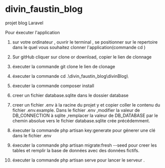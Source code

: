 # divin_faustin_blog
projet blog Laravel


Pour éxecuter l'application


1. sur votre ordinateur , ouvrir le terminal , se positionner sur le repertoire dans le quel vous souhaitez clonner l'application(commande cd )
1. Sur gitHub cliquer sur clone or download, copier le lien de clonnage
3. éxecuter la commande  git clone le lien de clonage 
4. éxecuter la commande   cd .\divin_faustin_blog\divinBlog\ 
5. éxecuter la commande composer install 
6. creer un fichier database.sqlite dans le dossier database
7. creer un fichier .env à la racine du projet y et copier coller le contenu du fichier .env.example.  Dans le fichier .env ,modifier la valeur de DB_CONNECTION à sqlite ,remplacer la valeur de DB_DATABASE par le chemin absolue vers le fichier database.sqlite crée précédemment. 
8. éxecuter la commande php artisan key:generate pour génerer une clé dans le fichier .env

9. éxecuter la commande php artisan migrate:fresh --seed    pour creer les tables et  remplir la base de données avec des données fictifs.
10. éxecuter la commande php artisan serve pour lancer le serveur .

